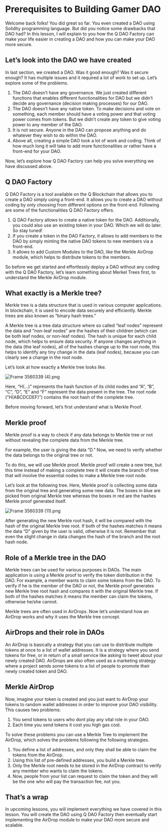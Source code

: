 # Prerequisites to Building Gamer DAO

Welcome back folks! You did great so far. You even created a DAO using Solidity programming language. But did you notice some drawbacks that DAO had? In this lesson, I will explain to you how the Q DAO Factory can make your life easier in creating a DAO and how you can make your DAO more secure.

## Let’s look into the DAO we have created

In last section, we created a DAO. Was it good enough? Was it secure enough? It has multiple issues and it required a lot of work to set up. Let’s explore some of the problems.

1. The DAO doesn’t have any governance. We just created different functions that enables different functionalities for DAO but we didn’t decide any governance (decision making processes) for our DAO.
2. The DAO doesn’t have any native token. To make decisions and vote on something, each member should have a voting power and that voting power comes from tokens. But we didn’t create any token to give voting power to any member of the DAO.
3. It is not secure. Anyone in the DAO can propose anything and do whatever they wish to do within the DAO.
4. Above all, creating a simple DAO took a lot of work and coding. Think of how much long it will take to add more functionalities or rather have a front-end for your DAO.

Now, let’s explore how Q DAO Factory can help you solve everything we have discussed above.

## Q DAO Factory

Q DAO Factory is a tool available on the Q Blockchain that allows you to create a DAO simply using a front-end. It allows you to create a DAO without coding by only choosing from different options on the front-end. Following are some of the functionalities Q DAO Factory offers.

1. Q DAO Factory allows to create a native token for the DAO. Additionally, you could also use an existing token in your DAO. Which we will do later. So stay tuned!
2. If you create a token in the DAO Factory, it allows to add members to the DAO by simply minting the native DAO tokens to new members via a front-end.
3. It allows to add Custom Modules to the DAO, like the Merkle AirDrop module, which helps to distribute tokens to the members.

So before we get started and effortlessly deploy a DAO without any coding with the Q DAO Factory, let’s learn something about Merkel Trees first, to understand the Merkle AirDrop module.

## What exactly is a Merkle tree?

Merkle tree is a data structure that is used in various computer applications. In blockchain, it is used to encode data securely and efficiently. Merkle trees are also known as “binary hash trees.”

A Merkle tree is a tree data structure where so called “leaf nodes” represent the data and “non-leaf nodes” are the hashes of their children (which can be both leaf nodes, or non-leaf nodes). The hash is unique for each child node, which helps to ensure data security. If anyone changes anything in the data (the leaf nodes), all of the hashes change up to the root node, this helps to identify any tiny change in the data (leaf nodes), because you can clearly see a change in the root node.

Let’s look at how exactly a Merkle tree looks like.

![Frame 3560339 (4).png](https://github.com/0xmetaschool/Learning-Projects/blob/main/Build%20a%20Gamer%20DAO%20on%20Q%20Blockchain/Creating%20and%20Deploying%20a%20Gamer%20DAO%20using%20Q%20GDK/Prerequisites%20to%20Building%20Gamer%20DAO/Frame_3560339_(4).png?raw=true)

Here, “H(…)” represents the hash function of its child nodes and “A”, “B”, “C”, “D”, “E” and “F” represent the data present in the tree. The root node (”H(ABCDCDEF)”) contains the root hash of the complete tree.

Before moving forward, let’s first understand what is Merkle Proof.

## Merkle proof

Merkle proof is a way to check if any data belongs to Merkle tree or not without revealing the complete data from the Merkle tree.

For example, the user is giving the data “D.” Now, we need to verify whether the data belongs to the original tree or not.

To do this, we will use Merkle proof. Merkle proof will create a new tree, but this time instead of making a complete tree it will create the branch of tree that will involve the essential nodes to make a Merkle tree root node. 

Let’s look at the following tree. Here, Merkle proof is collecting some data from the original tree and generating some new data. The boxes in blue are picked from original Merkle tree whereas the boxes in red are the hashes Merkle proof generated itself.

![Frame 3560339 (11).png](https://github.com/0xmetaschool/Learning-Projects/blob/main/Build%20a%20Gamer%20DAO%20on%20Q%20Blockchain/Creating%20and%20Deploying%20a%20Gamer%20DAO%20using%20Q%20GDK/Prerequisites%20to%20Building%20Gamer%20DAO/Frame_3560339_(11).png?raw=true)

After generating the new Merkle root hash, it will be compared with the hash of the original Merkle tree root. If both of the hashes matches it means the data “D” given by the user is valid, otherwise it is not. Remember that even the slight change in data changes the hash of the branch and the root hash node.

## Role of a Merkle tree in the DAO

Merkle trees can be used for various purposes in DAOs. The main application is using a Merkle proof to verify the token distribution in the DAO. For example, a member wants to claim some tokens from the DAO. To verify if he is the member of the DAO or not, the Merkle proof generates new Merkle tree root hash and compares it with the original Merkle tree. If both of the hashes matches it means the member can claim the tokens, otherwise he/she cannot.

Merkle trees are often used in AirDrops. Now let’s understand how an AirDrop works and why it uses the Merkle tree concept.

## AirDrops and their role in DAOs

An AirDrop is basically a strategy that you can use to distribute multiple tokens at once to a list of wallet addresses. It is a strategy where you send tokens for free, or in return of a small service like asking to tweet about your newly created DAO. AirDrops are also often used as a marketing strategy where a project sends some tokens to a list of people to  promote their newly created token and DAO.

## Merkle AirDrop

Now, imagine your token is created and you just want to AirDrop your tokens to random wallet addresses in order to improve your DAO visibility. This causes two problems:

1.  You send tokens to users who dont play any vital role in your DAO.
2. Each time you send tokens it cost you high gas cost.

To solve these problems you can use a Merkle Tree to implement the AirDrop, which solves the problems following the following strategies.

1. You define a list of addresses, and only they shall be able to claim the tokens from the AirDrop.
2. Using this list of pre-defined addresses, you build a Merkle tree.
3. Only the Merkle root needs to be stored in the AirDrop contract to verify any member who wants to claim the tokens.
4. Now, people from your list can request to claim the token and they will be the one who will pay the transaction fee, not you.

## That’s a wrap

In upcoming lessons, you will implement everything we have covered in this lesson. You will create the DAO using Q DAO Factory then eventually start implementing the AirDrop module to make your DAO more secure and scalable.
